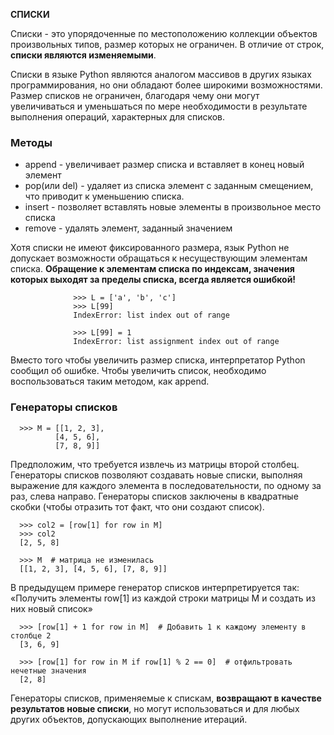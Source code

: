 **СПИСКИ**

Списки - это упорядоченные по местоположению коллекции объектов произвольных типов, размер которых не ограничен. В отличие от строк, **списки являются изменяемыми**.

Списки в языке Python являются аналогом массивов в других языках программирования, но они обладают более широкими возможностями. Размер списков не ограничен, благодаря чему они могут увеличиваться и уменьшаться по мере необходимости в результате выполнения операций, характерных для списков.

### Методы  
 * append - увеличивает размер списка и вставляет в конец новый элемент  
 * pop(или del) - удаляет из списка элемент с заданным смещением, что приводит к уменьшению списка.  
 * insert - позволяет вставлять новые элементы в произвольное место списка  
 * remove - удалять элемент, заданный значением

Хотя списки не имеют фиксированного размера, язык Python не допускает возможности обращаться к несуществующим элементам списка. **Обращение к элементам списка по индексам, значения которых выходят за пределы списка, всегда является ошибкой!**  

                  >>> L = ['a', 'b', 'c']
                  >>> L[99]
                  IndexError: list index out of range

                  >>> L[99] = 1  
                  IndexError: list assignment index out of range  

Вместо того чтобы увеличить размер списка, интерпретатор Python сообщил об ошибке. Чтобы увеличить список, необходимо воспользоваться таким методом, как append.

### Генераторы списков  
      >>> M = [[1, 2, 3],
              [4, 5, 6],
              [7, 8, 9]]  

Предположим, что требуется извлечь из матрицы второй столбец. Генераторы списков позволяют создавать новые списки, выполняя выражение для каждого элемента в последовательности, по одному за раз, слева направо. Генераторы списков заключены в квадратные скобки (чтобы отразить тот факт, что они создают список).  

      >>> col2 = [row[1] for row in M]
      >>> col2
      [2, 5, 8]

      >>> M  # матрица не изменилась
      [[1, 2, 3], [4, 5, 6], [7, 8, 9]]

В предыдущем примере генератор списков интерпретируется так: «Получить элементы row[1] из каждой строки матрицы M и создать из них новый список»  

      >>> [row[1] + 1 for row in M]  # Добавить 1 к каждому элементу в столбце 2  
      [3, 6, 9]  

      >>> [row[1] for row in M if row[1] % 2 == 0]  # отфильтровать нечетные значения
      [2, 8]  

Генераторы списков, применяемые к спискам, **возвращают в качестве результатов новые списки**, но могут использоваться и для любых других объектов, допускающих выполнение итераций.  